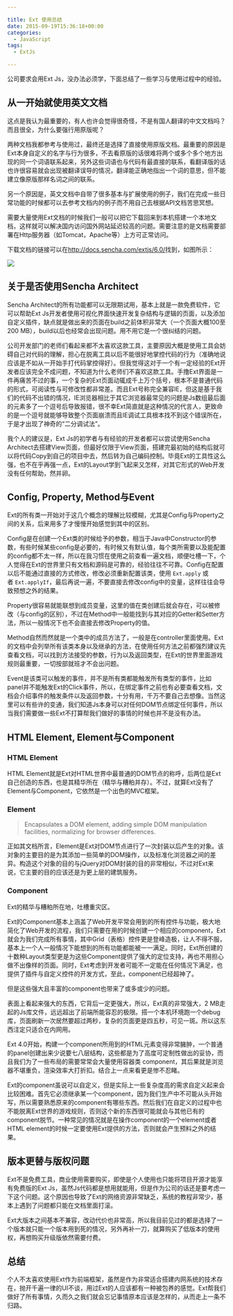 ```yaml
---

title: Ext 使用总结
date: 2015-09-19T15:36:18+00:00
categories:
  - JavaScript
tags:
  - ExtJs

---
```




公司要求会用Ext Js，没办法必须学，下面总结了一些学习与使用过程中的经验。<!-- more -->

## 从一开始就使用英文文档

这点是我认为最重要的，有人也许会觉得很奇怪，不是有国人翻译的中文文档吗？而且很全，为什么要强行用原版呢？

两种文档我都参考与使用过，最终还是选择了直接使用原版文档。最重要的原因是Ext本身自定义的名字与行为很多，不去看原版的话很难将两个或多个多个地方出现的同一个词语联系起来，另外这些词语也与代码有最直接的联系，看翻译版的话也许很容易就会出现被翻译误导的情况，翻译能正确地指出一个词的意思，但不能建立像原版那样名词之间的联系。

另一个原因是，英文文档中自带了很多基本与扩展使用的例子，我们在完成一些日常功能的时候都可以去参考文档内的例子而不用自己去根据API文档苦思冥想。

需要大量使用Ext文档的时候我们一般可以把它下载回来到本机搭建一个本地文档，这样就可以解决国内访问国外网站延迟较高的问题。需要注意的是文档需要部署在Http服务器（如Tomcat，Apache等）上方可正常访问。

下载文档的链接可以在<a href="http://docs.sencha.com/extjs/6.0/" target="_blank">http://docs.sencha.com/extjs/6.0/</a>找到，如图所示：

![](https://static.wxsm.space/blog/48595776-3b58b880-e991-11e8-9c65-216cefe812c6.png)

## 关于是否使用Sencha Architect

Sencha Architect的所有功能都可以无限期试用，基本上就是一款免费软件，它可以帮助Ext Js开发者使用可视化界面快速开发复杂结构与逻辑的页面，以及添加自定义插件，缺点就是做出来的页面在build之前体积非常大（一个页面大概100至200 MB），build以后也经常会出现问题。用不用它是一个很纠结的问题。

公司开发部门的老师们看起来都不太喜欢这款工具，主要原因大概是使用工具会妨碍自己对代码的理解，担心在脱离工具以后不能很好地掌控代码的行为（准确地说应该是不如从一开始手打代码掌控得好）。但我觉得这对于一个有一定经验的Ext开发者应该完全不成问题，不知道为什么老师们不喜欢这款工具。手撸Ext界面是一件再痛苦不过的事，一个复杂的Ext页面动辄成千上万个括号，根本不是普通代码的形式，可阅读性与可修改性都非常差。而且Ext号称完全兼容IE，但这是基于我们的代码不出错的情况，IE浏览器相比于其它浏览器最常见的问题是Js数组最后面的元素多了一个逗号后导致报错，很不幸Ext简直就是这种情况的代言人，更致命的是一个逗号就能够导致整个页面崩溃而且IE调试工具根本找不到这个错误所在，于是才出现了神奇的“二分调试法”。

我个人的建议是，Ext Js的初学者与有经验的开发者都可以尝试使用Sencha Architect去搭建View页面，但最好仅限于View页面，搭建完最初始的结构后就可以将代码Copy到自己的项目中去，然后转为自己编码控制。毕竟Ext的工具性这么强，也不在乎再强一点，Ext的Layout学到飞起来又怎样，对其它形式的Web开发没有任何帮助，然并卵。

## Config, Property, Method与Event

Ext的所有类一开始对于这几个概念的理解比较模糊，尤其是Config与Property之间的关系，后来用多了才慢慢开始感觉到其中的区别。

Config是在创建一个Ext类的时候给予的参数，相当于Java中Constructor的参数，有些时候某些config是必要的，有时候又有默认值，每个类所需要以及能配置的config都不太一样，所以在我习惯在使用之前查看一遍文档，顺便吐槽一下，个人觉得在Ext的世界里只有文档和源码是可靠的，经验往往不可靠。Config在配置以后不能通过直接的方式修改，修改必须重新配置该类，使用 `Ext.apply` 或者 `Ext.applyIf`，最后再说一遍，不要直接去修改config中的变量，这样往往会导致预想之外的结果。

Property很容易就能联想到成员变量，这里的值在类创建后就会存在，可以被修改（与config的区别），不过在Method中一般能找到与其对应的Getter和Setter方法，所以一般情况下也不会直接去修改Property的值。

Method自然而然就是一个类中的成员方法了，一般是在controller里面使用。Ext的文档中会列举所有该类本身以及继承的方法，在使用任何方法之前都强烈建议先查看文档，可以找到方法接受的参数，行为以及返回类型，在Ext的世界里面游戏规则最重要，一切按部就班才不会出问题。

Event是该类可以触发的事件，并不是所有类都能触发所有类型的事件，比如panel并不能触发Ext的Click事件，所以，在绑定事件之前也有必要查看文档，文档会介绍事件的触发条件以及返回参数，十分有用，千万不要自己去想像。当然这里可以有些许的变通，我们知道Js本身可以对任何DOM节点绑定任何事件，所以当我们需要做一些Ext不打算帮我们做好的事情的时候也并不是没有办法。

## HTML Element, Element与Component

### HTML Element

HTML Element就是Ext对HTML世界中最普通的DOM节点的称呼，后两位是Ext自己创造的东西，也是其精华所在（精华与糟粕并存）。不过，就算Ext没有了Element与Component，它依然是一个出色的MVC框架。

### Element

> Encapsulates a DOM element, adding simple DOM manipulation facilities, normalizing for browser differences.

正如其文档所言，Element是Ext对DOM节点进行了一次封装以后产生的对象。该对象的主要目的是为其添加一些简单的DOM操作，以及标准化浏览器之间的差异。构造这个对象的目的与jQuery对DOM封装的目的非常相似，不过对Ext来说，它主要的目的应该还是为更上层的建筑服务。

### Component

Ext的精华与糟粕所在地，吐槽重灾区。

Ext的Component基本上涵盖了Web开发平常会用到的所有控件与功能，极大地简化了Web开发的流程，我们只需要在用的时候创建一个相应的component，Ext就会为我们完成所有事情，其中Grid（表格）控件更是登峰造极，让人不得不服，基本上一个人一般情况下能想到的所有功能都能被一一满足。同时，Ext所创建的十数种Layout类型更是为这些Component提供了强大的定位支持，再也不用担心做不出像样的页面。同时，Ext考虑到开发者可能不一定能在任何情况下满足，也提供了插件与自定义控件的开发方式，至此，component已经超神了。

但是这些强大且丰富的component也带来了或多或少的问题。

表面上看起来强大的东西，它背后一定更强大，所以，Ext真的非常强大，2 MB走起的Js库文件，远远超出了前端所能容忍的极限。搭一个本机环境跑一个debug库，页面刷新一次居然要超过两秒，复杂的页面更是四五秒，可见一斑。所以这东西注定只适合在内网用。

Ext 4.0开始，构建一个component所用到的HTML元素变得非常臃肿，一个普通的panel创建出来少说要七八层结构，这些都是为了高度可定制性做出的妥协，而且我们为了一些布局的需要常常会大量使用容器类 component，其后果就是浏览器不堪重负，渲染效率大打折扣。结合上一点来看更是惨不忍睹。

Ext的component虽说可以自定义，但是实际上一些复杂度高的需求自定义起来会比较困难。首先它必须继承某一个component，因为我们生产中不可能从头开始写，所以需要熟悉原来的component有哪些东西。然后我们在自定义的过程中也不能脱离Ext世界的游戏规则，否则这个新的东西很可能就会与其他已有的component脱节。一种常见的情况就是在操作component的一个element或者HTML element的时候一定要使用Ext提供的方法，否则就会产生预料之外的结果。

## 版本更替与版权问题

Ext不是免费工具，商业使用需要购买，即使是个人使用也只能将项目开源才能享有免费版的Ext Js，虽然Js代码都是想用就能用，但是作为公司的话还是要考虑一下这个问题。这个原因也导致了Ext的网络资源非常缺乏，系统的教程非常少，基本上遇到了问题都只能在文档里面打滚。

Ext大版本之间基本不兼容，改动代价也非常高，所以我目前见过的都是选择了一个版本就只能一个版本用到死的情况，另外再补一刀，就算购买了低版本的使用权，再想购买升级版依然需要付费。

## 总结

个人不太喜欢使用Ext作为前端框架，虽然是作为非常适合搭建内网系统的技术存在，抛开千遍一律的UI不谈，用过Ext的人应该都有一种被包养的感觉。Ext帮我们做好了所有事情，久而久之我们就会忘记事情原本应该是怎样的，从而走上一条不归路。
